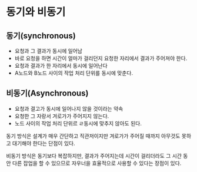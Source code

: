 # 동기와 비동기

## 동기(synchronous)

* 요청과 그 결과가 동시에 일어남
* 바로 요청을 하면 시간이 얼마가 걸리던지 요청한 자리에서 결과가 주어져야 한다.
* 요청과 결과가 한 자리에서 동시에 일어난다
* A노드와 B노드 사이의 작업 처리 단위를 동시에 맞춘다.

## 비동기(Asynchronous)

* 요청과 결고가 동시에 일어나지 않을 것이라는 약속
* 요청한 그 자랑서 겨로가가 주어지지 않는다.
* 노드 사이의 작업 처리 단위르 ㄹ동시에 맞추지 않아도 된다.



동기 방식은 설계가 매우 간단하고 직관저이지만 겨로가가 주어질 때까지 아무것도 못하고 대기해야 한다는 단점이 있다.

비동기 방식은 동기보다 복잡하지만, 결과가 주어지는데 시간이 걸리더라도 그 시간 동안 다른 잡업을 할 수 있으므로 자우너을 효율적으로 사용할 수 있다는 장점이 있다.

